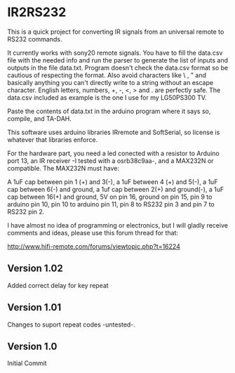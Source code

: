 # IR2RS232

This is a quick project for converting IR signals from an universal remote
to RS232 commands.

It currently works with sony20 remote signals. You have to fill the data.csv
file with the needed info and run the parser to generate the list of inputs
and outputs in the file data.txt. Program doesn't check the data.csv format
so be cautious of respecting the format. Also avoid characters like \ , "
and basically anything you can't directly write to a string without an
escape character. English letters, numbers, +, -, <, > and . are perfectly
safe. The data.csv included as example is the one I use for my LG50PS300 TV.

Paste the contents of data.txt in the arduino program where it says so,
compile, and TA-DAH.

This software uses arduino libraries IRremote and SoftSerial, so license is
whatever that libraries enforce.

For the hardware part, you need a led conected with a resistor to Arduino
port 13, an IR receiver -I tested with a osrb38c9aa-, and a MAX232N or
compatible. The MAX232N must have:

A 1uF cap between pin 1 (+) and 3(-), a 1uF between 4 (+) and 5(-),
a 1uF cap between 6(-) and ground, a 1uf cap between 2(+) and ground(-),
a 1uF cap between 16(+) and ground, 5V on pin 16, ground on pin 15,
pin 9 to arduino pin 10, pin 10 to arduino pin 11, pin 8 to RS232 pin 3
and pin 7 to RS232 pin 2.

I have almost no idea of programming or electronics, but I will gladly
receive comments and ideas, please use this forum thread for that:

http://www.hifi-remote.com/forums/viewtopic.php?t=16224

## Version 1.02

Added correct delay for key repeat

## Version 1.01

Changes to suport repeat codes -untested-.

## Version 1.0

Initial Commit